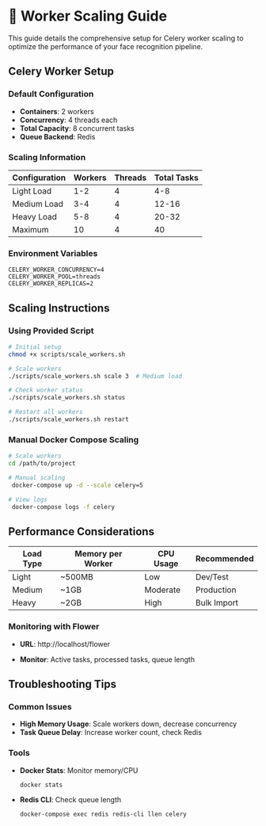 # 🚀 Worker Scaling Guide

This guide details the comprehensive setup for Celery worker scaling to optimize the performance of your face recognition pipeline.

## **Celery Worker Setup**

### Default Configuration

- **Containers**: 2 workers
- **Concurrency**: 4 threads each
- **Total Capacity**: 8 concurrent tasks
- **Queue Backend**: Redis

### Scaling Information

| Configuration | Workers | Threads | Total Tasks |
|---------------|---------|---------|-------------|
| Light Load    | 1-2     | 4       | 4-8         |
| Medium Load   | 3-4     | 4       | 12-16       |
| Heavy Load    | 5-8     | 4       | 20-32       |
| Maximum       | 10      | 4       | 40          |

### Environment Variables

```env
CELERY_WORKER_CONCURRENCY=4
CELERY_WORKER_POOL=threads
CELERY_WORKER_REPLICAS=2
```

## **Scaling Instructions**

### Using Provided Script

```bash
# Initial setup
chmod +x scripts/scale_workers.sh

# Scale workers
./scripts/scale_workers.sh scale 3  # Medium load

# Check worker status
./scripts/scale_workers.sh status

# Restart all workers
./scripts/scale_workers.sh restart
```

### Manual Docker Compose Scaling

```bash
# Scale workers
cd /path/to/project

# Manual scaling
 docker-compose up -d --scale celery=5

# View logs
 docker-compose logs -f celery
```

## **Performance Considerations**

| Load Type   | Memory per Worker | CPU Usage | Recommended |
|-------------|-------------------|-----------|-------------|
| Light       | ~500MB            | Low       | Dev/Test    |
| Medium      | ~1GB              | Moderate  | Production  |
| Heavy       | ~2GB              | High      | Bulk Import |

### Monitoring with Flower

- **URL**: http://localhost/flower

- **Monitor**: Active tasks, processed tasks, queue length

## **Troubleshooting Tips**

### Common Issues

- **High Memory Usage**: Scale workers down, decrease concurrency
- **Task Queue Delay**: Increase worker count, check Redis

### Tools

- **Docker Stats**: Monitor memory/CPU
  ```bash
  docker stats
  ```

- **Redis CLI**: Check queue length
  ```bash
  docker-compose exec redis redis-cli llen celery
  ```


